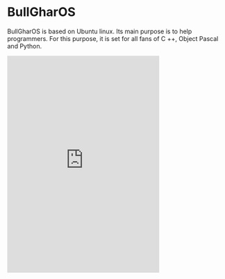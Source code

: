 # BullGharOS

BullGharOS is based on Ubuntu linux. Its main purpose is to help programmers. For this purpose, it is set for all fans of C ++, Object Pascal and Python.

<iframe src="https://discord.com/widget?id=985091419213557790&theme=dark" width="350" height="500" allowtransparency="true" frameborder="0" sandbox="allow-popups allow-popups-to-escape-sandbox allow-same-origin allow-scripts"></iframe>
